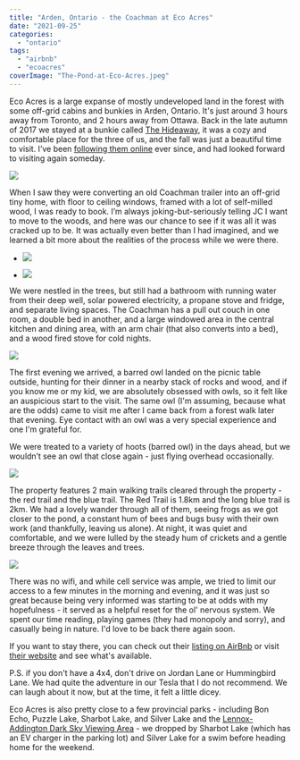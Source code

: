 ```yaml
---
title: "Arden, Ontario - the Coachman at Eco Acres"
date: "2021-09-25"
categories: 
  - "ontario"
tags: 
  - "airbnb"
  - "ecoacres"
coverImage: "The-Pond-at-Eco-Acres.jpeg"
---
```


Eco Acres is a large expanse of mostly undeveloped land in the forest with some off-grid cabins and bunkies in Arden, Ontario. It's just around 3 hours away from Toronto, and 2 hours away from Ottawa. Back in the late autumn of 2017 we stayed at a bunkie called [The Hideaway](https://www.airbnb.ca/rooms/19931799?guests=1&adults=1&location=Central%20Frontenac%2C%20ON&s=0nxVVG2w&source_impression_id=p3_1630685481_kyieaWCbhqkL%2FkNI), it was a cozy and comfortable place for the three of us, and the fall was just a beautiful time to visit. I’ve been [following them online](https://www.instagram.com/ecoacresfarm/) ever since, and had looked forward to visiting again someday.

![](images/Eco-Acres-the-Couchman.jpeg)

When I saw they were converting an old Coachman trailer into an off-grid tiny home, with floor to ceiling windows, framed with a lot of self-milled wood, I was ready to book. I’m always joking-but-seriously telling JC I want to move to the woods, and here was our chance to see if it was all it was cracked up to be. It was actually even better than I had imagined, and we learned a bit more about the realities of the process while we were there.

- ![](images/IMG_8988-768x1024.jpg)
    
- ![](images/IMG_8989-768x1024.jpg)
    

We were nestled in the trees, but still had a bathroom with running water from their deep well, solar powered electricity, a propane stove and fridge, and separate living spaces. The Coachman has a pull out couch in one room, a double bed in another, and a large windowed area in the central kitchen and dining area, with an arm chair (that also converts into a bed), and a wood fired stove for cold nights.

![](images/Owl-at-Eco-Acres-1024x768.jpg)

The first evening we arrived, a barred owl landed on the picnic table outside, hunting for their dinner in a nearby stack of rocks and wood, and if you know me or my kid, we are absolutely obsessed with owls, so it felt like an auspicious start to the visit. The same owl (I'm assuming, because what are the odds) came to visit me after I came back from a forest walk later that evening. Eye contact with an owl was a very special experience and one I'm grateful for.

We were treated to a variety of hoots (barred owl) in the days ahead, but we wouldn’t see an owl that close again - just flying overhead occasionally. 

![](images/The-Blue-Trail-at-Eco-Acre.jpeg)

The property features 2 main walking trails cleared through the property - the red trail and the blue trail. The Red Trail is 1.8km and the long blue trail is 2km. We had a lovely wander through all of them, seeing frogs as we got closer to the pond, a constant hum of bees and bugs busy with their own work (and thankfully, leaving us alone). At night, it was quiet and comfortable, and we were lulled by the steady hum of crickets and a gentle breeze through the leaves and trees. 

![](images/The-Pond-at-Eco-Acres.jpeg)

There was no wifi, and while cell service was ample, we tried to limit our access to a few minutes in the morning and evening, and it was just so great because being very informed was starting to be at odds with my hopefulness - it served as a helpful reset for the ol' nervous system. We spent our time reading, playing games (they had monopoly and sorry), and casually being in nature. I'd love to be back there again soon.

If you want to stay there, you can check out their [listing on AirBnb](https://www.airbnb.ca/rooms/51331164?adults=1&s=42&unique_share_id=CCF00E7C-BB5B-4D4B-8B7F-69BEC863269C&_branch_match_id=970387976949236779) or visit [their website](http://www.ecoacresfarm.ca/) and see what's available.

P.S. if you don't have a 4x4, don't drive on Jordan Lane or Hummingbird Lane. We had quite the adventure in our Tesla that I do not recommend. We can laugh about it now, but at the time, it felt a little dicey.

Eco Acres is also pretty close to a few provincial parks - including Bon Echo, Puzzle Lake, Sharbot Lake, and Silver Lake and the [Lennox-Addington Dark Sky Viewing Area](https://naturallyla.ca/explore/dark-sky-viewing-area-lennox-addington/) - we dropped by Sharbot Lake (which has an EV charger in the parking lot) and Silver Lake for a swim before heading home for the weekend.
